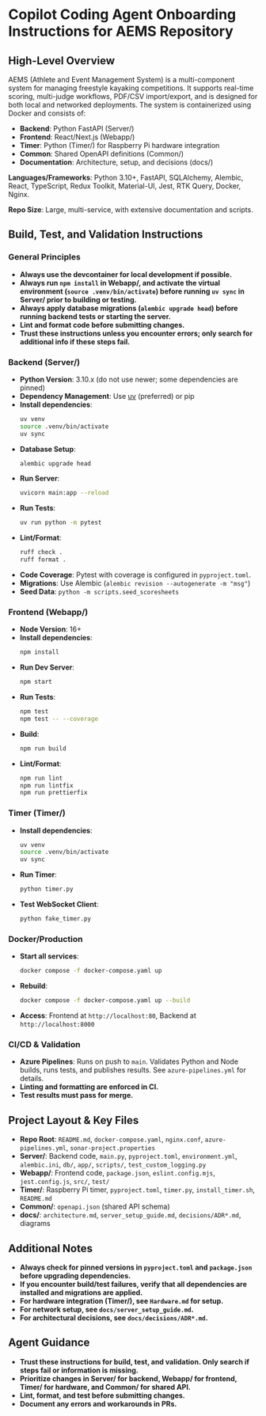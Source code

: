 # Copilot Coding Agent Onboarding Instructions for AEMS Repository

## High-Level Overview

AEMS (Athlete and Event Management System) is a multi-component system for managing freestyle kayaking competitions. It supports real-time scoring, multi-judge workflows, PDF/CSV import/export, and is designed for both local and networked deployments. The system is containerized using Docker and consists of:

- **Backend**: Python FastAPI (Server/)
- **Frontend**: React/Next.js (Webapp/)
- **Timer**: Python (Timer/) for Raspberry Pi hardware integration
- **Common**: Shared OpenAPI definitions (Common/)
- **Documentation**: Architecture, setup, and decisions (docs/)

**Languages/Frameworks**: Python 3.10+, FastAPI, SQLAlchemy, Alembic, React, TypeScript, Redux Toolkit, Material-UI, Jest, RTK Query, Docker, Nginx.

**Repo Size**: Large, multi-service, with extensive documentation and scripts.

## Build, Test, and Validation Instructions

### General Principles

- **Always use the devcontainer for local development if possible.**
- **Always run `npm install` in Webapp/, and activate the virtual environment (`source .venv/bin/activate`) before running `uv sync` in Server/ prior to building or testing.**
- **Always apply database migrations (`alembic upgrade head`) before running backend tests or starting the server.**
- **Lint and format code before submitting changes.**
- **Trust these instructions unless you encounter errors; only search for additional info if these steps fail.**

### Backend (Server/)

- **Python Version**: 3.10.x (do not use newer; some dependencies are pinned)
- **Dependency Management**: Use [uv](https://docs.astral.sh/uv/) (preferred) or pip
- **Install dependencies**:
  ```bash
  uv venv
  source .venv/bin/activate
  uv sync
  ```
- **Database Setup**:
  ```bash
  alembic upgrade head
  ```
- **Run Server**:
  ```bash
  uvicorn main:app --reload
  ```
- **Run Tests**:
  ```bash
  uv run python -m pytest
  ```
- **Lint/Format**:
  ```bash
  ruff check .
  ruff format .
  ```
- **Code Coverage**: Pytest with coverage is configured in `pyproject.toml`.
- **Migrations**: Use Alembic (`alembic revision --autogenerate -m "msg"`)
- **Seed Data**: `python -m scripts.seed_scoresheets`

### Frontend (Webapp/)

- **Node Version**: 16+
- **Install dependencies**:
  ```bash
  npm install
  ```
- **Run Dev Server**:
  ```bash
  npm start
  ```
- **Run Tests**:
  ```bash
  npm test
  npm test -- --coverage
  ```
- **Build**:
  ```bash
  npm run build
  ```
- **Lint/Format**:
  ```bash
  npm run lint
  npm run lintfix
  npm run prettierfix
  ```

### Timer (Timer/)

- **Install dependencies**:
  ```bash
  uv venv
  source .venv/bin/activate
  uv sync
  ```
- **Run Timer**:
  ```bash
  python timer.py
  ```
- **Test WebSocket Client**:
  ```bash
  python fake_timer.py
  ```

### Docker/Production

- **Start all services**:
  ```bash
  docker compose -f docker-compose.yaml up
  ```
- **Rebuild**:
  ```bash
  docker compose -f docker-compose.yaml up --build
  ```
- **Access**: Frontend at `http://localhost:80`, Backend at `http://localhost:8000`

### CI/CD & Validation

- **Azure Pipelines**: Runs on push to `main`. Validates Python and Node builds, runs tests, and publishes results. See `azure-pipelines.yml` for details.
- **Linting and formatting are enforced in CI.**
- **Test results must pass for merge.**

## Project Layout & Key Files

- **Repo Root**: `README.md`, `docker-compose.yaml`, `nginx.conf`, `azure-pipelines.yml`, `sonar-project.properties`
- **Server/**: Backend code, `main.py`, `pyproject.toml`, `environment.yml`, `alembic.ini`, `db/`, `app/`, `scripts/`, `test_custom_logging.py`
- **Webapp/**: Frontend code, `package.json`, `eslint.config.mjs`, `jest.config.js`, `src/`, `test/`
- **Timer/**: Raspberry Pi timer, `pyproject.toml`, `timer.py`, `install_timer.sh`, `README.md`
- **Common/**: `openapi.json` (shared API schema)
- **docs/**: `architecture.md`, `server_setup_guide.md`, `decisions/ADR*.md`, diagrams

## Additional Notes

- **Always check for pinned versions in `pyproject.toml` and `package.json` before upgrading dependencies.**
- **If you encounter build/test failures, verify that all dependencies are installed and migrations are applied.**
- **For hardware integration (Timer/), see `Hardware.md` for setup.**
- **For network setup, see `docs/server_setup_guide.md`.**
- **For architectural decisions, see `docs/decisions/ADR*.md`.**

## Agent Guidance

- **Trust these instructions for build, test, and validation. Only search if steps fail or information is missing.**
- **Prioritize changes in Server/ for backend, Webapp/ for frontend, Timer/ for hardware, and Common/ for shared API.**
- **Lint, format, and test before submitting changes.**
- **Document any errors and workarounds in PRs.**
